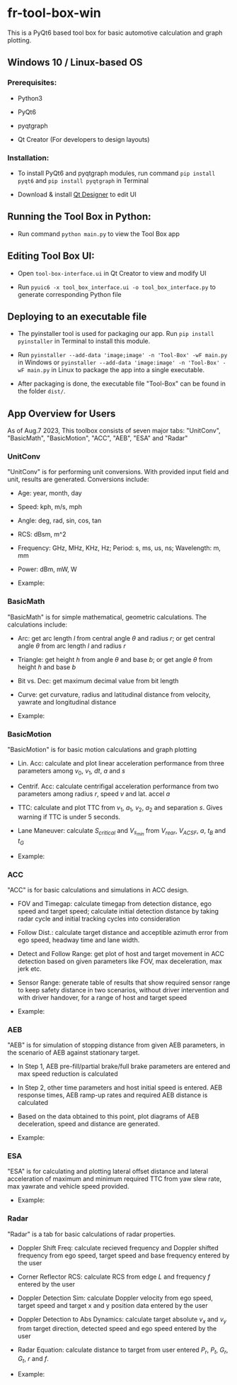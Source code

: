 # fr-tool-box-win

This is a PyQt6 based tool box for basic automotive calculation and graph plotting. 

## Windows 10 / Linux-based OS

### Prerequisites:

* Python3

* PyQt6

* pyqtgraph

* Qt Creator (For developers to design layouts)

### Installation:

* To install PyQt6 and pyqtgraph modules, run command `pip install pyqt6` and `pip install pyqtgraph` in Terminal

* Download & install [Qt Designer](https://www.qt.io/download) to edit UI

## Running the Tool Box in Python:

* Run command `python main.py` to view the Tool Box app

## Editing Tool Box UI:

* Open `tool-box-interface.ui` in Qt Creator to view and modify UI

* Run `pyuic6 -x tool_box_interface.ui -o tool_box_interface.py` to generate corresponding Python file

## Deploying to an executable file

* The pyinstaller tool is used for packaging our app. Run `pip install pyinstaller` in Terminal to install this module.

* Run `pyinstaller --add-data 'image;image' -n 'Tool-Box' -wF main.py` in Windows
  or `pyinstaller --add-data 'image:image' -n 'Tool-Box' -wF main.py` in Linux to package the app into a single executable.

* After packaging is done, the executable file "Tool-Box" can be found in the folder `dist/`.

## App Overview for Users

As of Aug.7 2023, This toolbox consists of seven major tabs: "UnitConv", "BasicMath", "BasicMotion", "ACC", "AEB", "ESA" and "Radar"

### UnitConv

"UnitConv" is for performing unit conversions. With provided input field and unit, results are generated. Conversions include:

* Age: year, month, day

* Speed: kph, m/s, mph

* Angle: deg, rad, sin, cos, tan

* RCS: dBsm, m^2

* Frequency: GHz, MHz, KHz, Hz; Period: s, ms, us, ns; Wavelength: m, mm

* Power: dBm, mW, W

* Example: <img title="" src="appView/freq.png" alt="">

### BasicMath

"BasicMath" is for simple mathematical, geometric calculations. The calculations include: 

* Arc: get arc length $l$ from central angle $\theta$ and radius $r$; or get central angle $\theta$ from arc length $l$ and radius $r$

* Triangle: get height $h$ from angle $\theta$ and base $b$; or get angle $\theta$ from height $h$ and base $b$

* Bit vs. Dec: get maximum decimal value from bit length

* Curve: get curvature, radius and latitudinal distance from velocity, yawrate and longitudinal distance

* Example: <img title="" src="appView/curve.PNG" alt="">

### BasicMotion

"BasicMotion" is for basic motion calculations and graph plotting

* Lin. Acc: calculate and plot linear acceleration performance from three parameters among $v_0$, $v_1$, $dt$, $a$ and $s$

* Centrif. Acc: calculate centrifigal acceleration performance from two parameters among radius $r$, speed $v$ and lat. accel $a$

* TTC: calculate and plot TTC from $v_1$, $a_1$, $v_2$, $a_2$ and separation $s$. Gives warning if TTC is under 5 seconds. 

* Lane Maneuver: calculate $S_{critical}$ and $V_{s_{min}}$ from $V_{rear}$, $V_{ACSF}$, $a$, $t_B$ and $t_G$

* Example: <img title="" src="appView/ttc.PNG" alt="">

### ACC

"ACC"  is for basic calculations and simulations in ACC design.

* FOV and Timegap: calculate timegap from detection distance, ego speed and target speed; calculate initial detection distance by taking radar cycle and initial tracking cycles into consideration

* Follow Dist.: calculate target distance and acceptible azimuth error from ego speed, headway time and lane width. 

* Detect and Follow Range: get plot of host and target movement in ACC detection based on given parameters like FOV, max deceleration, max jerk etc.

* Sensor Range: generate table of results that show required sensor range to keep safety distance in two scenarios, without driver intervention and with driver handover, for a range of host and target speed

* Example: <img title="" src="appView/range.png" alt="">
  
  

### AEB

"AEB" is for simulation of stopping distance from given AEB parameters, in the scenario of AEB against stationary target.

* In Step 1, AEB pre-fill/partial brake/full brake parameters are entered and max speed reduction is calculated

* In Step 2, other time parameters and host initial speed is entered. AEB response times, AEB ramp-up rates and required AEB distance is calculated

* Based on the data obtained to this point, plot diagrams of AEB deceleration, speed and distance are generated.

* Example: <img title="" src="appView/step1.png" alt="">

### ESA

"ESA" is for calculating and plotting lateral offset distance and lateral acceleration of maximum and minimum required TTC from yaw slew rate, max yawrate and vehicle speed provided.

* Example: <img title="" src="appView/ESA.png" alt="">

### Radar

"Radar" is a tab for basic calculations of radar properties.

* Doppler Shift Freq: calculate recieved frequency and Doppler shifted frequency from ego speed, target speed and base frequency entered by the user

* Corner Reflector RCS: calculate RCS from edge $L$ and frequency $f$ entered by the user

* Doppler Detection Sim: calculate Doppler velocity from ego speed, target speed and target x and y position data entered by the user

* Doppler Detection to Abs Dynamics: calculate target absolute $v_x$ and $v_y$ from target direction, detected speed and ego speed entered by the user

* Radar Equation: calculate distance to target from user entered $P_r$, $P_t$, $G_r$, $G_t$, $r$ and $f$.

* Example: <img title="" src="appView/doppler.PNG" alt="">
